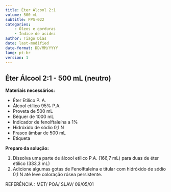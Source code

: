 ```yaml
---
title: Éter Álcool 2:1
volume: 500 mL
subtitle: PPS-022
categories:
    - Óleos e gorduras
    - Índice de acidez
author: Tiago Dias
date: last-modified
date-format: DD/MM/YYYY
lang: pt-br
version: 1
---
```


## Éter Álcool 2:1 - 500 mL (neutro)

**Materiais necessários:**

- Éter Etílico P. A.
- Álcool etílico 95% P.A.
- Proveta de 500 mL
- Béquer de 1000 mL
- Indicador de fenolftaleína a 1%
- Hidróxido de sódio 0,1 N
- Frasco âmbar de 500 mL
- Etiqueta

**Preparo da solução:**

1. Dissolva uma parte de álcool etílico P.A. (166,7 mL) para duas de éter etílico (333,3 mL)
2. Adicione algumas gotas de Fenolftaleína e titular com hidróxido de sódio 0,1 N até leve coloração rósea persistente.

REFERÊNCIA : MET/ POA/ SLAV/ 09/05/01
